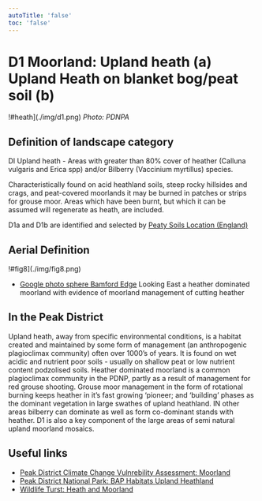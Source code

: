 ```yaml
---
autoTitle: 'false'
toc: 'false'
---
```


# D1 Moorland: Upland heath (a) Upland Heath on blanket bog/peat soil (b)

!#heath](./img/d1.png)
*Photo: PDNPA*

## Definition of landscape category

DI Upland heath - Areas with greater than 80% cover of heather (Calluna vulgaris and Erica spp) and/or Bilberry (Vaccinium myrtillus) species.

Characteristically found on acid heathland soils, steep rocky hillsides and crags, and peat-covered moorlands it may be burned in patches or strips for grouse moor. Areas which have been burnt, but which it can be assumed will regenerate as heath, are included.

D1a and D1b are identified and selected by [Peaty Soils Location (England)](https://naturalengland-defra.opendata.arcgis.com/datasets/1e5a1cdb2ab64b1a94852fb982c42b52_0/explore?location=52.763272%2C-2.506216%2C8.29)

## Aerial Definition

!#fig8](./img/fig8.png)

* [Google photo sphere Bamford Edge](https://goo.gl/maps/LLR5qYkbKaQk7Gdf9) Looking East a heather dominated moorland with evidence of moorland management of cutting heather

## In the Peak District
Upland heath, away from specific environmental conditions, is a habitat created and maintained by some form of management (an anthropogenic plagioclimax community) often over 1000’s of years. It is found on wet acidic and nutrient poor soils - usually on shallow peat or low nutrient content podzolised soils. Heather dominated moorland is a common plagioclimax community in the PDNP, partly as a result of management for red grouse shooting. Grouse moor management in the form of rotational burning keeps heather in it’s fast growing ‘pioneer; and ‘building’ phases as the dominant vegetation in large swathes of upland heathland. IN other areas bilberry can dominate as well as form co-dominant stands with heather.  D1 is also a key component of the large areas of semi natural upland moorland mosaics. 

## Useful links

* [Peak District Climate Change Vulnrebility Assessment: Moorland](https://reports.peakdistrict.gov.uk/ccva/docs/assessments/habitats/moorland.html)
* [Peak District National Park: BAP Habitats Upland Heathland](https://www.peakdistrict.gov.uk/looking-after/biodiversity/biodiversity-action-plan/peak-district-habitats/upland-heathland)
* [Wildlife Turst: Heath and Moorland](https://www.wildlifetrusts.org/habitats/heathland-and-moorland)